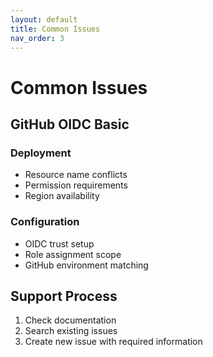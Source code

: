 ```yaml
---
layout: default
title: Common Issues
nav_order: 3
---
```


# Common Issues

## GitHub OIDC Basic

### Deployment

- Resource name conflicts
- Permission requirements
- Region availability

### Configuration

- OIDC trust setup
- Role assignment scope
- GitHub environment matching

## Support Process

1. Check documentation
2. Search existing issues
3. Create new issue with required information
